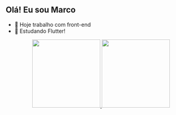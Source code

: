 ## Olá! Eu sou Marco 

- 🔭 Hoje trabalho com front-end
- 🌱 Estudando Flutter!

<div align="center">
  <a href="https://github.com/rafaballerini">
  <img height="180em" src="https://github-readme-stats.vercel.app/api?username=MharcoAlvez&show_icons=true&theme=dark&include_all_commits=true&count_private=true"/>
  <img height="180em" src="https://github-readme-stats.vercel.app/api/top-langs/?username=MharcoAlvez&layout=compact&langs_count=7&theme=dark"/>
</div>




